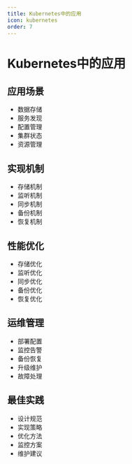 ```yaml
---
title: Kubernetes中的应用
icon: kubernetes
order: 7
---
```


# Kubernetes中的应用

## 应用场景
- 数据存储
- 服务发现
- 配置管理
- 集群状态
- 资源管理

## 实现机制
- 存储机制
- 监听机制
- 同步机制
- 备份机制
- 恢复机制

## 性能优化
- 存储优化
- 监听优化
- 同步优化
- 备份优化
- 恢复优化

## 运维管理
- 部署配置
- 监控告警
- 备份恢复
- 升级维护
- 故障处理

## 最佳实践
- 设计规范
- 实现策略
- 优化方法
- 监控方案
- 维护建议
